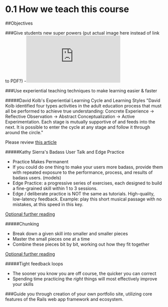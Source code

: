 # 0.1 How we teach this course

##Objectives

###Give students new super powers (put actual image here instead of link to PDF?)
-![](http://assets.codefellows.org/UserSuperPowers.pdf)

###Use experiential teaching techniques to make learning easier & faster

#####David Kolb's Experiential Learning Cycle and Learning Styles
"David Kolb identified four types activities in the adult education process that must all be performed to achieve true understanding: Concrete Experience -> Reflective Observation -> Abstract Conceptualization -> Active Experimentation. Each stage is mutually supportive of and feeds into the next. It is possible to enter the cycle at any stage and follow it through around the circle."

Please review [this article](http://www.simplypsychology.org/learning-kolb.html)

#####Kathy Sierra's Badass User Talk and Edge Practice
- Practice Makes Permanent
- If you could do one thing to make your users more badass, provide them with repeated exposure to the performance, process, and results of badass users. (models)
- Edge Practice: a progressive series of exercises, each designed to build a fine-grained skill within 1 to 3 sessions.
- Edge / deliberate practice is NOT the same as tutorials. High-quality, low-latency feedback. Example: play this short musical passage with no mistakes, at this speed in this key.

[Optional further reading](http://justingoeres.tumblr.com/post/32669772969/live-from-bos2012-building-a-minimum-badass-user)

#####Chunking
- Break down a given skill into smaller and smaller pieces
- Master the small pieces one at a time
- Combine these pieces bit by bit, working out how they fit together

[Optional further reading](http://www.theatlantic.com/health/archive/2012/09/using-pattern-recognition-to-enhance-memory-and-creativity/261925/)

#####Tight feedback loops
- The sooner you know you are off course, the quicker you can correct
- Spending time practicing the *right* things will most effectively improve your skills

###Guide you through creation of your own portfolio site, utilizing core features of the Rails web app framework and ecosystem.
